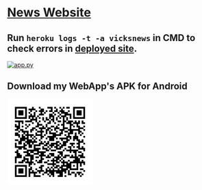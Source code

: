 # [News Website](https://github.com/imvickykumar999/vicks-news/blob/main/templates/news.html)

## Run `heroku logs -t -a vicksnews` in CMD to check errors in [deployed site](https://vicksnews.herokuapp.com/news).

[![app.py](https://github.com/imvickykumar999/vicks-news/blob/main/news.png?raw=true)](https://github.com/imvickykumar999/vicks-news/blob/680a0bd814eb3af809dffbb8957a4b4681217ffb/app.py#L29)

## Download my WebApp's APK for Android
[![download webapp](https://raw.githubusercontent.com/imvickykumar999/Portfolio-using-Flask/main/chart.png)](https://appsgeyser.com/api/track/redirect?url=https://files.appsgeyser.com/Oye%20Vix_12473422.apk?src=page)
